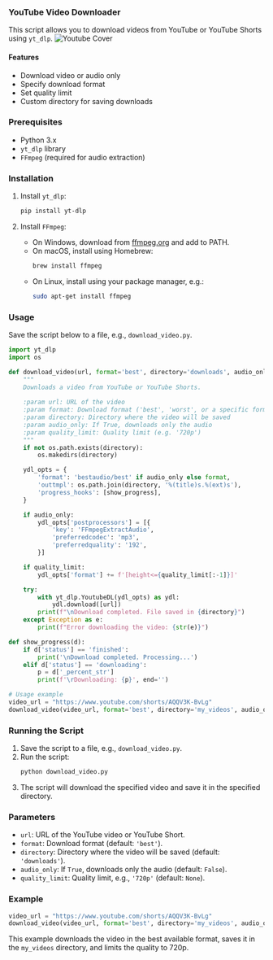 ### YouTube Video Downloader

This script allows you to download videos from YouTube or YouTube Shorts using `yt_dlp`.
![Youtube Cover]([LogoMercadona.png](https://brandemia.org/contenido/subidas/2017/10/logo_youtube-1-960x640.jpg))

#### Features
- Download video or audio only
- Specify download format
- Set quality limit
- Custom directory for saving downloads

### Prerequisites

- Python 3.x
- `yt_dlp` library
- `FFmpeg` (required for audio extraction)

### Installation

1. Install `yt_dlp`:
    ```sh
    pip install yt-dlp
    ```

2. Install `FFmpeg`:
    - On Windows, download from [ffmpeg.org](https://ffmpeg.org/download.html) and add to PATH.
    - On macOS, install using Homebrew:
      ```sh
      brew install ffmpeg
      ```
    - On Linux, install using your package manager, e.g.:
      ```sh
      sudo apt-get install ffmpeg
      ```

### Usage

Save the script below to a file, e.g., `download_video.py`.

```python
import yt_dlp
import os

def download_video(url, format='best', directory='downloads', audio_only=False, quality_limit=None):
    """
    Downloads a video from YouTube or YouTube Shorts.
    
    :param url: URL of the video
    :param format: Download format ('best', 'worst', or a specific format)
    :param directory: Directory where the video will be saved
    :param audio_only: If True, downloads only the audio
    :param quality_limit: Quality limit (e.g. '720p')
    """
    if not os.path.exists(directory):
        os.makedirs(directory)

    ydl_opts = {
        'format': 'bestaudio/best' if audio_only else format,
        'outtmpl': os.path.join(directory, '%(title)s.%(ext)s'),
        'progress_hooks': [show_progress],
    }

    if audio_only:
        ydl_opts['postprocessors'] = [{
            'key': 'FFmpegExtractAudio',
            'preferredcodec': 'mp3',
            'preferredquality': '192',
        }]

    if quality_limit:
        ydl_opts['format'] += f'[height<={quality_limit[:-1]}]'

    try:
        with yt_dlp.YoutubeDL(ydl_opts) as ydl:
            ydl.download([url])
        print(f"\nDownload completed. File saved in {directory}")
    except Exception as e:
        print(f"Error downloading the video: {str(e)}")

def show_progress(d):
    if d['status'] == 'finished':
        print('\nDownload completed. Processing...')
    elif d['status'] == 'downloading':
        p = d['_percent_str']
        print(f'\rDownloading: {p}', end='')

# Usage example
video_url = "https://www.youtube.com/shorts/AQQV3K-BvLg"
download_video(video_url, format='best', directory='my_videos', audio_only=False, quality_limit='720p')
```

### Running the Script

1. Save the script to a file, e.g., `download_video.py`.
2. Run the script:
    ```sh
    python download_video.py
    ```
3. The script will download the specified video and save it in the specified directory.

### Parameters

- `url`: URL of the YouTube video or YouTube Short.
- `format`: Download format (default: `'best'`).
- `directory`: Directory where the video will be saved (default: `'downloads'`).
- `audio_only`: If `True`, downloads only the audio (default: `False`).
- `quality_limit`: Quality limit, e.g., `'720p'` (default: `None`).

### Example

```python
video_url = "https://www.youtube.com/shorts/AQQV3K-BvLg"
download_video(video_url, format='best', directory='my_videos', audio_only=False, quality_limit='720p')
```

This example downloads the video in the best available format, saves it in the `my_videos` directory, and limits the quality to 720p.
